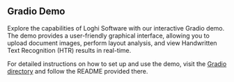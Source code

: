 ## Gradio Demo

Explore the capabilities of Loghi Software with our interactive Gradio demo. The demo provides a user-friendly graphical interface, allowing you to upload document images, perform layout analysis, and view Handwritten Text Recognition (HTR) results in real-time.

For detailed instructions on how to set up and use the demo, visit the [Gradio directory](gradio) and follow the README provided there.
